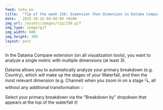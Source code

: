 ```yaml
---
feed: totw_en
title:  "Tip of the week 156: Dimension then Dimension in Datama Compare extension"
date:   2025-10-16 08:00:00 +0200
img_url: /assets/images/tip/156.gif
img_type: image/gif
img_width: 600
img_height: 300
layout: post
---
```


In the Datama Compare extension (on all visualization tools), you want to analyze a single metric with multiple dimensions (at least 3).

Datama allows you to automatically analyze your primary breakdown (e.g. Country), which will make up the stages of your Waterfall, and then the most relevant dimension (e.g. Channel) when you zoom in on a stage 🔍, all without any additional transformation 💡

Select your primary breakdown via the “Breakdown by” dropdown that appears at the top of the waterfall 🤓
